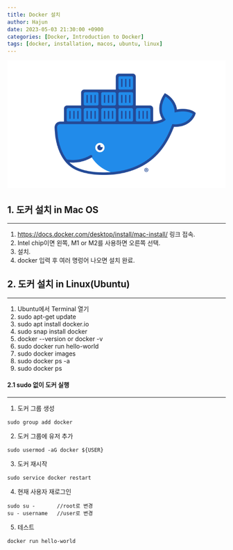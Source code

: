 ```yaml
---
title: Docker 설치
author: Hajun
date: 2023-05-03 21:30:00 +0900
categories: [Docker, Introduction to Docker]
tags: [docker, installation, macos, ubuntu, linux]
---
```


![datatype](../../../image/docker.png)

## 1. 도커 설치 in Mac OS
- - -
  1. https://docs.docker.com/desktop/install/mac-install/ 링크 접속.
  2. Intel chip이면 왼쪽, M1 or M2를 사용하면 오른쪽 선택.
  3. 설치.
  4. docker 입력 후 여러 명렁어 나오면 설치 완료.



## 2. 도커 설치 in Linux(Ubuntu)
- - - 
  1. Ubuntu에서 Terminal 열기
  2. sudo apt-get update
  3. sudo apt install docker.io
  4. sudo snap install docker
  5. docker --version or docker -v
  6. sudo docker run hello-world
  7. sudo docker images
  8. sudo docker ps -a
  9. sudo docker ps

#### 2.1 sudo 없이 도커 실행
- - -
  1. 도커 그룹 생성
  ```
  sudo group add docker
  ```
  2. 도커 그룹에 유저 추가
  ```
  sudo usermod -aG docker ${USER}
  ```
  3. 도커 재시작
  ```
  sudo service docker restart
  ```
  4. 현재 사용자 재로그인
  ```
  sudo su -       //root로 변경
  su - username   //user로 변경 
  ```
  5. 테스트
  ```
  docker run hello-world
  ```